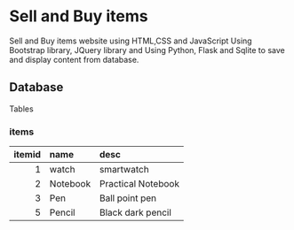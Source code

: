 # Sell and Buy items
Sell and Buy items website using HTML,CSS and JavaScript
Using Bootstrap library, JQuery library
and Using Python, Flask and Sqlite to save and display content from database.

## Database

Tables
### items

| itemid | name | desc |
|-------------:|:--------------|:--------------|
|   1  |   watch  |   smartwatch  |
| 2 | Notebook | Practical Notebook |
| 3 | Pen | Ball point pen |
| 5 | Pencil | Black dark pencil |
